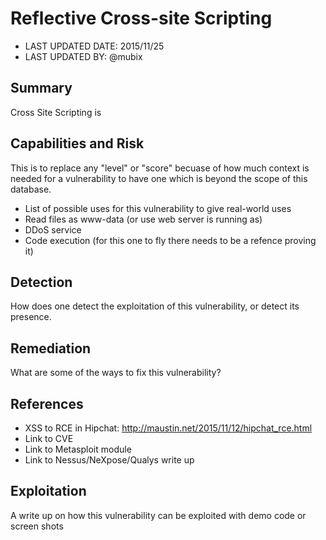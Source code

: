 # Reflective Cross-site Scripting

- LAST UPDATED DATE: 2015/11/25
- LAST UPDATED BY: @mubix

## Summary

Cross Site Scripting is 

## Capabilities and Risk

This is to replace any "level" or "score" becuase of how much context is needed
for a vulnerability to have one which is beyond the scope of this database.

- List of possible uses for this vulnerability to give real-world uses
- Read files as www-data (or use web server is running as)
- DDoS service
- Code execution (for this one to fly there needs to be a refence proving it)

## Detection

How does one detect the exploitation of this vulnerability, or detect its presence.

## Remediation

What are some of the ways to fix this vulnerability?

## References

- XSS to RCE in Hipchat: http://maustin.net/2015/11/12/hipchat_rce.html
- Link to CVE
- Link to Metasploit module
- Link to Nessus/NeXpose/Qualys write up

## Exploitation

A write up on how this vulnerability can be exploited with demo code or screen shots


